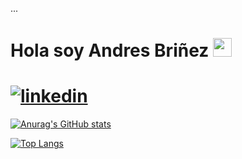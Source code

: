 ...

<!---
andres-brinez/andres-brinez is a ✨ special ✨ repository because its `README.md` (this file) appears on your GitHub profile.
You can click the Preview link to take a look at your chan
--->
# Hola  soy Andres Briñez  <img src="https://raw.githubusercontent.com/iampavangandhi/iampavangandhi/master/gifs/Hi.gif" width="30px"></h2>
# [![linkedin](https://img.shields.io/badge/LinkedIn-0077B5?style=for-the-badge&logo=linkedin&logoColor=white)](https://www.linkedin.com/in/andres-bri%C3%B1ez/)



[![Anurag's GitHub stats](https://github-readme-stats.vercel.app/api?username=andres-brinez&theme=dark&show_icons=true)](https://github.com/anuraghazra/github-readme-stats)

[![Top Langs](https://github-readme-stats.vercel.app/api/top-langs/?username=andres-brinez)](https://github.com/anuraghazra/github-readme-stats)





